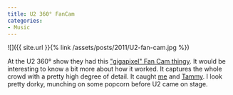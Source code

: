 ```yaml
---
title: U2 360° FanCam
categories:
- Music
---
```


![]({{ site.url }}{% link /assets/posts/2011/U2-fan-cam.jpg %})
  



At the U2 360° show they had this ["gigapixel" Fan Cam thingy](http://www.u2.com/gigapixelfancam/110723/212120). It would be interesting to know a bit more about how it worked. It captures the whole crowd with a pretty high degree of detail.
It caught [me](http://www.u2.com/gigapixelfancam/110723/5710650-jamie-thingelstad) and [Tammy](http://www.u2.com/gigapixelfancam/110723/5711192-tammy-thingelstad). I look pretty dorky, munching on some popcorn before U2 came on stage.
